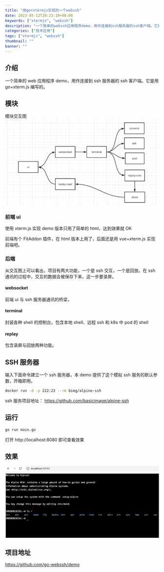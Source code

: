 ```yaml
---
title: "用go+xtermjs实现的一个webssh"
date: 2023-05-12T20:23:10+08:00
keywords: ["xtermjs", "webssh"]
description: "一个简单的webssh应用程序demo，用作连接到ssh服务器的ssh客户端。它是用go+xterm.js编写的"
categories: ["技术应用"]
tags: ["xtermjs", "webssh"]
thumbnail: ""
banner: ""
---
```


## 介绍

一个简单的 web 应用程序 demo，用作连接到 ssh 服务器的 ssh 客户端。它是用 go+xterm.js 编写的。

## 模块

模块交互图
![模块交互图](webssh.png)

### 前端 ui

使用 xterm.js 实现 demo 版本只用了简单的 html，达到效果就 OK

前端有个 FitAddon 插件，在 html 版本上用了，后面还是用 vue+xterm.js 实现前端吧。

### 后端

从交互图上可以看出，项目有两大功能，一个是 ssh 交互，一个是回放。在 ssh 通讯的过程中，交互的数据会被保存下来，这一步要录屏。

#### websocket

前端 ui 与 ssh 服务器通讯的桥梁，

#### terminal

封装各种 shell 的控制台。包含本地 shell、远程 ssh 和 k8s 中 pod 的 shell

#### replay

包含录屏与回放两种功能。

## SSH 服务器

输入下面命令建立一个 ssh 服务器，本 demo 提供了这个模拟 ssh 服务的默认参数，开箱即用。

```bash
docker run -d -p 222:22 --rm bimg/alpine-ssh
```

ssh 服务项目地址：
https://github.com/basicimage/alpine-ssh

## 运行
```bash
go run main.go
```
打开 http://localhost:8080 即可查看效果

## 效果

![效果](demo.png)

## 项目地址

https://github.com/go-webssh/demo
